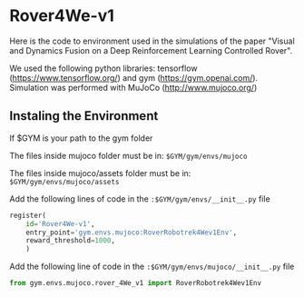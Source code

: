 # Rover4We-v1
Here is the code to environment used in the simulations of the paper "Visual and Dynamics Fusion on a Deep Reinforcement Learning Controlled Rover".

We used the following python libraries: tensorflow (https://www.tensorflow.org/) and gym (https://gym.openai.com/). Simulation was performed with MuJoCo (http://www.mujoco.org/)


## Instaling the Environment

If $GYM is your path to the gym folder

The files inside mujoco folder must be in: `$GYM/gym/envs/mujoco`

The files inside mujoco/assets folder must be in: `$GYM/gym/envs/mujoco/assets`


Add the following lines of code in the `:$GYM/gym/envs/__init__.py` file

```python 
register(
    id='Rover4We-v1',
    entry_point='gym.envs.mujoco:RoverRobotrek4Wev1Env',
    reward_threshold=1000,
    )
```

Add the following line of code in the `:$GYM/gym/envs/mujoco/__init__.py` file
```python 
from gym.envs.mujoco.rover_4We_v1 import RoverRobotrek4Wev1Env
```
